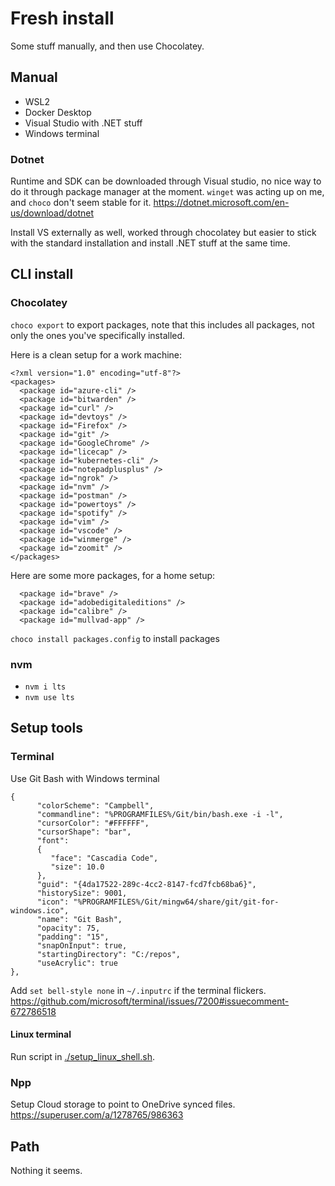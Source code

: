 # Fresh install

Some stuff manually, and then use Chocolatey.

## Manual
- WSL2
- Docker Desktop
- Visual Studio with .NET stuff
- Windows terminal

### Dotnet
Runtime and SDK can be downloaded through Visual studio, no nice way to do it through package manager at the moment.
`winget` was acting up on me, and `choco` don't seem stable for it.
https://dotnet.microsoft.com/en-us/download/dotnet

Install VS externally as well, worked through chocolatey but easier to stick with the standard installation and install .NET stuff at the same time.

## CLI install

### Chocolatey
`choco export` to export packages, note that this includes all packages, not only the ones you've specifically installed.

Here is a clean setup for a work machine:
```
<?xml version="1.0" encoding="utf-8"?>
<packages>
  <package id="azure-cli" />
  <package id="bitwarden" />
  <package id="curl" />
  <package id="devtoys" />
  <package id="Firefox" />
  <package id="git" />
  <package id="GoogleChrome" />
  <package id="licecap" />
  <package id="kubernetes-cli" />
  <package id="notepadplusplus" />
  <package id="ngrok" />
  <package id="nvm" />
  <package id="postman" />
  <package id="powertoys" />
  <package id="spotify" />
  <package id="vim" />
  <package id="vscode" />
  <package id="winmerge" />
  <package id="zoomit" />
</packages>
```

Here are some more packages, for a home setup:
```
  <package id="brave" />
  <package id="adobedigitaleditions" />
  <package id="calibre" />
  <package id="mullvad-app" />
```

`choco install packages.config` to install packages

### nvm
- `nvm i lts`
- `nvm use lts`

## Setup tools

### Terminal
Use Git Bash with Windows terminal
```
{
      "colorScheme": "Campbell",
      "commandline": "%PROGRAMFILES%/Git/bin/bash.exe -i -l",
      "cursorColor": "#FFFFFF",
      "cursorShape": "bar",
      "font":
      {
         "face": "Cascadia Code",
         "size": 10.0
      },
      "guid": "{4da17522-289c-4cc2-8147-fcd7fcb68ba6}",
      "historySize": 9001,
      "icon": "%PROGRAMFILES%/Git/mingw64/share/git/git-for-windows.ico",
      "name": "Git Bash",
      "opacity": 75,
      "padding": "15",
      "snapOnInput": true,
      "startingDirectory": "C:/repos",
      "useAcrylic": true
},
```

Add `set bell-style none` in `~/.inputrc` if the terminal flickers.
https://github.com/microsoft/terminal/issues/7200#issuecomment-672786518

#### Linux terminal

Run script in [./setup_linux_shell.sh](./setup_linux_shell.sh).

### Npp
Setup Cloud storage to point to OneDrive synced files.
https://superuser.com/a/1278765/986363

## Path
Nothing it seems.
